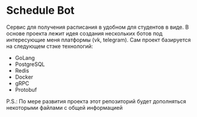 # Schedule Bot

Сервис для получения расписания в удобном для студентов в виде. 
В основе проекта лежит идея создания нескольких ботов под интересующие меня платформы (vk, telegram).
Сам проект базируется на следующем стэке технологий:
- GoLang
- PostgreSQL
- Redis
- Docker
- gRPC
- Protobuf

P.S.: По мере развития проекта этот репозиторий будет дополняться некоторыми файлами с общей информацией
